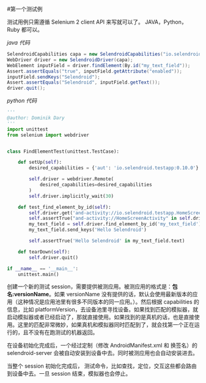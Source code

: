 #第一个测试例

测试用例只需遵循 Selenium 2 client API 来写就可以了。 JAVA，Python， Ruby 都可以。

*java 代码*

```java
SelendroidCapabilities capa = new SelendroidCapabilities("io.selendroid.testapp:0.15.0");
WebDriver driver = new SelendroidDriver(capa);
WebElement inputField = driver.findElement(By.id("my_text_field"));
Assert.assertEquals("true", inputField.getAttribute("enabled"));
inputField.sendKeys("Selendroid");
Assert.assertEquals("Selendroid", inputField.getText());
driver.quit();
```

*python 代码*

```python
'''
@author: Dominik Dary
'''
import unittest
from selenium import webdriver


class FindElementTest(unittest.TestCase):

    def setUp(self):
        desired_capabilities = {'aut': 'io.selendroid.testapp:0.10.0'}

        self.driver = webdriver.Remote(
            desired_capabilities=desired_capabilities
        )
        self.driver.implicitly_wait(30)

    def test_find_element_by_id(self):
        self.driver.get('and-activity://io.selendroid.testapp.HomeScreenActivity')
        self.assertTrue("and-activity://HomeScreenActivity" in self.driver.current_url)
        my_text_field = self.driver.find_element_by_id('my_text_field')
        my_text_field.send_keys('Hello Selendroid')

        self.assertTrue('Hello Selendroid' in my_text_field.text)

    def tearDown(self):
        self.driver.quit()

if __name__ == '__main__':
    unittest.main()

```

创建一个新的测试 session，需要提供被测应用。被测应用的格式是：**包名:versionName**。如果 versionName 没有提供的话，默认会使用最新版本的应用（这种情况是应用池里有很多不同版本的同一应用。）。然后根据 capabilities 的信息，比如 platformVersion，去设备池里寻找设备。如果找到匹配的模拟器，就启动模拟器或者已经启动了，那就直接使用。如果找到的是真机的话，也是直接使用。这里的匹配非常微妙，如果真机和模拟器同时匹配到了，就会找第一个正在运行的，且不没有在跑测试的机器返回。

在设备初始化完成后，一个经过定制（修改 AndroidManifest.xml 和 换签名）的 selendroid-server 会被自动安装到设备中去。同时被测应用也会自动安装进去。

当整个 session 初始化完成后， 测试命令，比如查找，定位，交互这些都会路由到设备中去。一旦 session 结束，模拟器也会停止。
